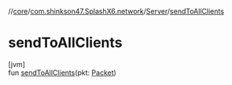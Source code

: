 //[core](../../../index.md)/[com.shinkson47.SplashX6.network](../index.md)/[Server](index.md)/[sendToAllClients](send-to-all-clients.md)

# sendToAllClients

[jvm]\
fun [sendToAllClients](send-to-all-clients.md)(pkt: [Packet](../-packet/index.md))
